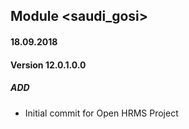 ## Module <saudi_gosi>

#### 18.09.2018
#### Version 12.0.1.0.0
##### ADD
- Initial commit for Open HRMS Project

